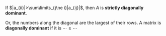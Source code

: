 If $|a_{ii}|>\sum\limits_{j\ne i}|a_{ij}|$, then $A$ is **strictly diagonally dominant**.

Or, the numbers along the diagonal are the largest of their rows.
A matrix is **diagonally dominant** if it is $\cdots\geq \cdots$ 